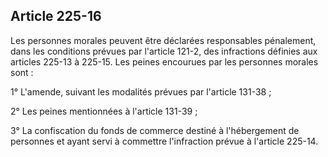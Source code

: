 Article 225-16
----
Les personnes morales peuvent être déclarées responsables pénalement, dans les
conditions prévues par l'article 121-2, des infractions définies aux articles
225-13 à 225-15. Les peines encourues par les personnes morales sont :

1° L'amende, suivant les modalités prévues par l'article 131-38 ;

2° Les peines mentionnées à l'article 131-39 ;

3° La confiscation du fonds de commerce destiné à l'hébergement de personnes et
ayant servi à commettre l'infraction prévue à l'article 225-14.
